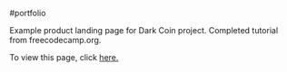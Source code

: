 #portfolio

Example product landing page for Dark Coin project. Completed tutorial from freecodecamp.org.

To view this page, click <a href=https://elborracho420.github.io/free-code-camp-progress/portfolio/index.html title="Test Portfolio"> here.</a>